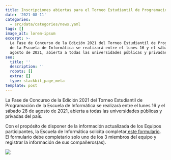 ```yaml
---
title: Inscripciones abiertas para el Torneo Estudiantil de Programación 2021
date: '2021-08-11'
categories:
  - src/data/categories/news.yaml
tags: []
image_alt: lorem-ipsum
excerpt: >-
  La Fase de Concurso de la Edición 2021 del Torneo Estudiantil de Programación
  de la Escuela de Informática se realizará entre el lunes 16 y el sábado 28 de
  agosto de 2021, abierta a todas las universidades públicas y privadas del...
seo:
  title: ''
  description: ''
  robots: []
  extra: []
  type: stackbit_page_meta
template: post
---
```

La Fase de Concurso de la Edición 2021 del Torneo Estudiantil de Programación de la Escuela de Informática se realizará entre el lunes 16 y el sábado 28 de agosto de 2021, abierta a todas las universidades públicas y privadas del país.

Con el propósito de disponer de la información actualizada de los Equipos participantes, la Escuela de Informática solicita completar[ este formulario](https://forms.gle/M6wDWbb3PDd7mrw68).  El formulario debe completarlo solo uno de los 3 miembros del equipo y registrar la información de sus compañeros(as).

![](https://lh3.googleusercontent.com/iut-cvO5ftokaWxGcDpflPiAgWSlTaxN_e1da0d95IyrMIXGjKBjZlKPnUwDyB2tPeMTnPVu72-fTixJ5twA2NPARmpDYoXVX3j3CURPaBZDfEqNlDNhMsuEvbPdYASu0g=w740)
